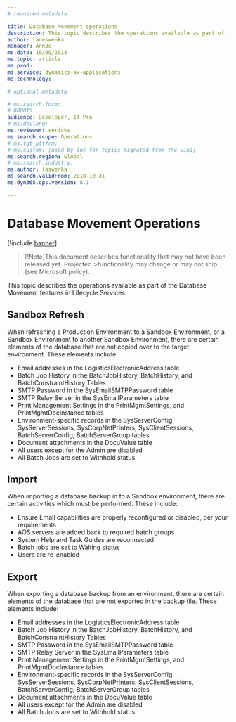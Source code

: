 ```yaml
---
# required metadata

title: Database Movement operations
description: This topic describes the operations available as part of the Database Movement features in Lifecycle Services. 
author: laneswenka
manager: AnnBe
ms.date: 10/09/2018
ms.topic: article
ms.prod: 
ms.service: dynamics-ax-applications
ms.technology: 

# optional metadata

# ms.search.form: 
# ROBOTS: 
audience: Developer, IT Pro
# ms.devlang: 
ms.reviewer: sericks
ms.search.scope: Operations
# ms.tgt_pltfrm: 
# ms.custom: [used by loc for topics migrated from the wiki]
ms.search.region: Global
# ms.search.industry: 
ms.author: laswenka
ms.search.validFrom: 2018-10-31
ms.dyn365.ops.version: 8.1

---
```


# Database Movement Operations

[!include [banner](../includes/banner.md)]

>[!Note]This document describes functionality that may not have been released yet.  Projected >functionality may change or may not ship (see Microsoft policy).

This topic describes the operations available as part of the Database Movement features in Lifecycle Services.  

## Sandbox Refresh
When refreshing a Production Environment to a Sandbox Environment, or a Sandbox Environment to another Sandbox Environment, there are certain elements of the database that are not copied over to the target environment.  These elements include:
* Email addresses in the LogisticsElectronicAddress table
* Batch Job History in the BatchJobHistory, BatchHistory, and BatchConstraintHistory Tables
* SMTP Password in the SysEmailSMTPPassword table
* SMTP Relay Server in the SysEmailParameters table
* Print Management Settings in the PrintMgmtSettings, and PrintMgmtDocInstance tables
* Environment-specific records in the SysServerConfig, SysServerSessions, SysCorpNetPrinters, SysClientSessions, BatchServerConfig, BatchServerGroup tables
* Document attachments in the DocuValue table
* All users except for the Admin are disabled
* All Batch Jobs are set to Withhold status

## Import
When importing a database backup in to a Sandbox environment, there are certain activities which must be performed.  These include:
* Ensure Email capabilities are properly reconfigured or disabled, per your requirements
* AOS servers are added back to required batch groups
* System Help and Task Guides are reconnected
* Batch jobs are set to Waiting status
* Users are re-enabled

## Export
When exporting a database backup from an environment, there are certain elements of the database that are not exported in the backup file.  These elements include:
* Email addresses in the LogisticsElectronicAddress table
* Batch Job History in the BatchJobHistory, BatchHistory, and BatchConstraintHistory Tables
* SMTP Password in the SysEmailSMTPPassword table
* SMTP Relay Server in the SysEmailParameters table
* Print Management Settings in the PrintMgmtSettings, and PrintMgmtDocInstance tables
* Environment-specific records in the SysServerConfig, SysServerSessions, SysCorpNetPrinters, SysClientSessions, BatchServerConfig, BatchServerGroup tables
* Document attachments in the DocuValue table
* All users except for the Admin are disabled
* All Batch Jobs are set to Withhold status
